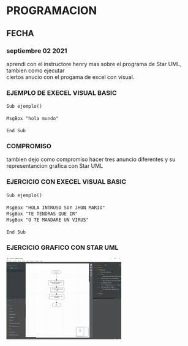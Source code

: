 # PROGRAMACION


## FECHA <br>

### septiembre 02 2021 <br>
 
aprendi con el instructore henry mas sobre el
programa de Star UML, tambien como ejecutar  
ciertos anucio con el progama de excel con 
visual. <br>

### EJEMPLO DE EXECEL VISUAL BASIC <br>

```
Sub ejemplo()

MsgBox "hola mundo"

End Sub
```
### COMPROMISO 

tambien dejo como compromiso hacer tres 
anuncio diferentes y su representancion 
grafica con Star UML <br>

### EJERCICIO CON EXECEL VISUAL BASIC <br>

```
Sub ejemplo()

MsgBox "HOLA INTRUSO SOY JHON MARIO"
MsgBox "TE TENDRAS QUE IR"
MsgBox "O TE MANDARE UN VIRUS"

End Sub
```

### EJERCICIO GRAFICO CON STAR UML

<img src="img/diagrama-de-flujo.jpg" width="300">


